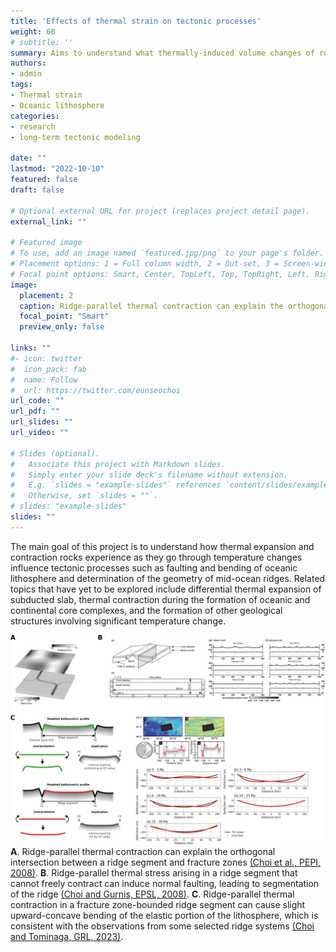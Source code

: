 ```yaml
---
title: 'Effects of thermal strain on tectonic processes'
weight: 60
# subtitle: ''
summary: Aims to understand what thermally-induced volume changes of rocks do to long-term tectonic processes using numerical modeling.
authors:
- admin
tags:
- Thermal strain
- Oceanic lithosphere
categories:
- research
- long-term tectonic modeling

date: ""
lastmod: "2022-10-10"
featured: false
draft: false

# Optional external URL for project (replaces project detail page).
external_link: ""

# Featured image
# To use, add an image named `featured.jpg/png` to your page's folder.
# Placement options: 1 = Full column width, 2 = Out-set, 3 = Screen-width
# Focal point options: Smart, Center, TopLeft, Top, TopRight, Left, Right, BottomLeft, Bottom, BottomRight
image:
  placement: 2
  caption: Ridge-parallel thermal contraction can explain the orthogonal intersection between a ridge segment and fracture zones (Choi et al., PEPI, 2008).
  focal_point: "Smart"
  preview_only: false
  
links: ""
#- icon: twitter
#  icon_pack: fab
#  name: Follow
#  url: https://twitter.com/eunseochoi
url_code: ""
url_pdf: ""
url_slides: ""
url_video: ""

# Slides (optional).
#   Associate this project with Markdown slides.
#   Simply enter your slide deck's filename without extension.
#   E.g. `slides = "example-slides"` references `content/slides/example-slides.md`.
#   Otherwise, set `slides = ""`.
# slides: "example-slides"
slides: ""
---
```


The main goal of this project is to understand how thermal expansion and contraction rocks experience as they go through temperature changes influence tectonic processes such as faulting and bending of oceanic lithosphere and determination of the geometry of mid-ocean ridges. Related topics that have yet to be explored include differential thermal expansion of subducted slab, thermal contraction during the formation of oceanic and continental core complexes, and the formation of other geological structures involving significant temperature change.

![Figures from the past and current projects](./projects.png)
**A**. Ridge-parallel thermal contraction can explain the orthogonal intersection between a ridge segment and fracture zones [(Choi et al., PEPI, 2008)](https://echoi.github.io/uploads/%20Choi_etal_EPSL_2008_Thermomechanics.pdf). **B**. Ridge-parallel thermal stress arising in a ridge segment that cannot freely contract can induce normal faulting, leading to segmentation of the ridge [(Choi and Gurnis, EPSL, 2008)](https://echoi.github.io/uploads/ChoiGurnis_EPSL_2008_FractureZones.pdf). **C**. Ridge-parallel thermal contraction in a fracture zone-bounded ridge segment can cause slight upward-concave bending of the elastic portion of the lithosphere, which is consistent with the observations from some selected ridge systems [(Choi and Tominaga, GRL, 2023)](https://agupubs.onlinelibrary.wiley.com/doi/10.1029/2023GL103511).
